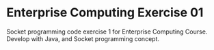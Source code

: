 # Enterprise Computing Exercise 01

Socket programming code exercise 1 for Enterprise Computing Course.
Develop with Java, and Socket programming concept.
